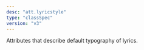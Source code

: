 ```yaml
---
desc: "att.lyricstyle"
type: "classSpec"
version: "v3"
---
```


Attributes that describe default typography of lyrics.